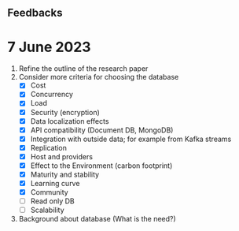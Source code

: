 ## Feedbacks

# 7 June 2023

1. Refine the outline of the research paper
2. Consider more criteria for choosing the database
   - [x] Cost
   - [x] Concurrency
   - [x] Load
   - [x] Security (encryption)
   - [x] Data localization effects
   - [x] API compatibility (Document DB, MongoDB)
   - [x] Integration with outside data; for example from Kafka streams
   - [x] Replication
   - [x] Host and providers
   - [x] Effect to the Environment (carbon footprint)
   - [x] Maturity and stability
   - [x] Learning curve
   - [x] Community
   - [ ] Read only DB
   - [ ] Scalability
3. Background about database (What is the need?)
